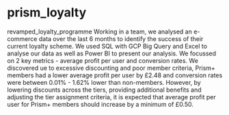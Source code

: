 # prism_loyalty
revamped_loyalty_programme
Working in a team, we analysed an e-commerce data over the last 6 months to identify the success of their current loyalty scheme. We used SQL with GCP Big Query and Excel to analyse our data as well as Power BI to present our analysis. We focussed on 2 key metrics - average profit per user and conversion rates. We discovered ue to excessive discounting and poor member criteria, Prism+ members had a lower average profit per user by £2.48 and conversion rates were between 0.01% - 1.62% lower than non-members. However, by lowering discounts across the tiers, providing additional benefits and adjusting the tier assignment criteria, it is expected that average profit per user for Prism+ members should increase by a minimum of £0.50.
